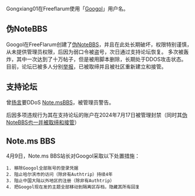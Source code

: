Gongxiang01在Freeflarum使用「[Googol](https://support.freeflarum.com/u/Googol)」用户名。

## 伪NoteBBS
Googol在FreeFlarum创建了[伪NoteBBS](https://note.freeflarum.com/)，并且在此处长期破坏，权限特别谨慎，从未提供管理员权限，后因为弱口令被盗号，次日通过支持论坛恢复。
多次被轰炸，其中一次达到了十万帖子，但是被用脚本删除，长期处于DDOS攻击状态。
目前，论坛已被多人分别[举报](https://www.nodeloc.com/d/5986)，已被取缔并且被社区重新建立和接管。

## 支持论坛
曾[扬言](https://support.freeflarum.com/d/107-my-forum-have-been-ddos)要DDoS [Note.msBBS](https://bbs.notems.xyz/)，被管理员警告。

后因多项违规行为其在支持论坛的账户在2024年7月17日被管理封禁（同时其[伪NoteBBS也一并被取缔和接管](#伪notebbs)）

## Note.ms BBS
4月9日，Note.ms BBS站长对Googol采取以下处置措施：
```
1. 移除Googol全部账号的登录凭据
2. 阻止哈尔滨市的访问（除非有Authtrip）持续4年
3. 阻止中国大陆以外地区的注册（除非有Authtrip）
4. 把Googol现在发的主题全部移动到隔离区存档，隐藏其所有回复
```
